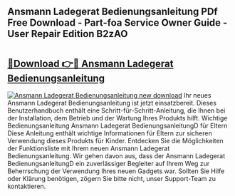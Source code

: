 ## Ansmann Ladegerat Bedienungsanleitung PDf Free Download - Part-foa Service Owner Guide - User Repair Edition B2zAO

# <h2><a href="http://df3sa0k.blite.top/?on=Ansmann+Ladegerat+Bedienungsanleitung">🔗Download 👉🔴 Ansmann Ladegerat Bedienungsanleitung</a></h2>

[![Ansmann Ladegerat Bedienungsanleitung new download](https://i.imgur.com/lujVjoI.png)](http://df3sa0k.blite.top/?on=Ansmann+Ladegerat+Bedienungsanleitung)
Ihr neues Ansmann Ladegerat Bedienungsanleitung ist jetzt einsatzbereit. Dieses Benutzerhandbuch enthält eine Schritt-für-Schritt-Anleitung, die Ihnen bei der Installation, dem Betrieb und der Wartung Ihres Produkts hilft. Wichtige Bedienungsanleitung Ansmann Ladegerat BedienungsanleitungD für Eltern Diese Anleitung enthält wichtige Informationen für Eltern zur sicheren Verwendung dieses Produkts für Kinder. Entdecken Sie die Möglichkeiten der Funktionsliste mit Ihrem neuen Ansmann Ladegerat Bedienungsanleitung. Wir gehen davon aus, dass der Ansmann Ladegerat BedienungsanleitungD ein zuverlässiger Begleiter auf Ihrem Weg zur Beherrschung der Verwendung Ihres neuen Gadgets war. Sollten Sie Hilfe oder Klärung benötigen, zögern Sie bitte nicht, unser Support-Team zu kontaktieren.
